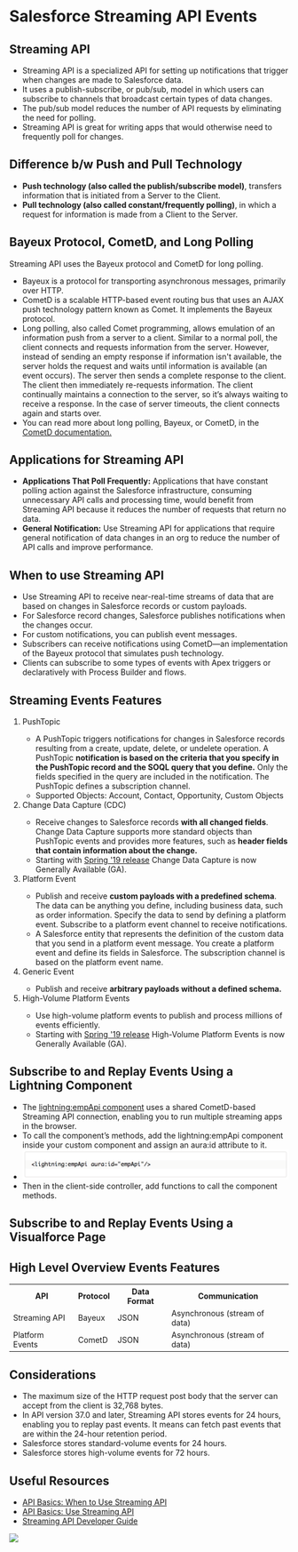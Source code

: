 # Salesforce Streaming API Events

## Streaming API
<ul>
<li>Streaming API is a specialized API for setting up notifications that trigger when changes are made to Salesforce data.</li>
<li>It uses a publish-subscribe, or pub/sub, model in which users can subscribe to channels that broadcast certain types of data changes.</li>
<li>The pub/sub model reduces the number of API requests by eliminating the need for polling.</li>
<li>Streaming API is great for writing apps that would otherwise need to frequently poll for changes.</li>
</ul>

## Difference b/w Push and Pull Technology
<ul>
<li><b>Push technology (also called the publish/subscribe model)</b>, transfers information that is initiated from a Server to the Client.</li>
<li><b>Pull technology (also called constant/frequently polling)</b>, in which a request for information is made from a Client to the Server.</li>
</ul>

## Bayeux Protocol, CometD, and Long Polling
Streaming API uses the Bayeux protocol and CometD for long polling.
<ul>
<li>Bayeux is a protocol for transporting asynchronous messages, primarily over HTTP.</li>
<li>CometD is a scalable HTTP-based event routing bus that uses an AJAX push technology pattern known as Comet. It implements the Bayeux protocol.</li>
<li>Long polling, also called Comet programming, allows emulation of an information push from a server to a client. Similar to a normal poll, the client connects and requests information from the server. However, instead of sending an empty response if information isn't available, the server holds the request and waits until information is available (an event occurs). The server then sends a complete response to the client. The client then immediately re-requests information. The client continually maintains a connection to the server, so it’s always waiting to receive a response. In the case of server timeouts, the client connects again and starts over.</li>
<li>You can read more about long polling, Bayeux, or CometD, in the <a href="https://docs.cometd.org/" target="_blank" alt="CometD documentation.">CometD documentation.</a></li>
</ul>

## Applications for Streaming API
<ul>
<li><b>Applications That Poll Frequently:</b> Applications that have constant polling action against the Salesforce infrastructure, consuming unnecessary API calls and processing time, would benefit from Streaming API because it reduces the number of requests that return no data.</li>
<li><b>General Notification:</b> Use Streaming API for applications that require general notification of data changes in an org to reduce the number of API calls and improve performance.</li>
</ul>

## When to use Streaming API
<ul>
<li>Use Streaming API to receive near-real-time streams of data that are based on changes in Salesforce records or custom payloads.</li>
<li>For Salesforce record changes, Salesforce publishes notifications when the changes occur.</li>
<li>For custom notifications, you can publish event messages.</li>
<li>Subscribers can receive notifications using CometD—an implementation of the Bayeux protocol that simulates push technology.</li>
<li>Clients can subscribe to some types of events with Apex triggers or declaratively with Process Builder and flows.</li>
</ul>

## Streaming Events Features
<ol type="1">

<li>PushTopic</li>
<ul>
<li>A PushTopic triggers notifications for changes in Salesforce records resulting from a create, update, delete, or undelete operation. A PushTopic <b>notification is based on the criteria that you specify in the PushTopic record and the SOQL query that you define.</b> Only the fields specified in the query are included in the notification. The PushTopic defines a subscription channel.</li>
<li>Supported Objects: Account, Contact, Opportunity, Custom Objects</li>
</ul>

<li>Change Data Capture (CDC)</li>
<ul>
<li>Receive changes to Salesforce records <b>with all changed fields</b>. Change Data Capture supports more standard objects than PushTopic events and provides more features, such as <b>header fields that contain information about the change.</b></li>
<li>Starting with <a href="https://releasenotes.docs.salesforce.com/en-us/spring19/release-notes/rn_data_change_events.htm" target="_blank" alt="Spring '19 release">Spring '19 release</a> Change Data Capture is now Generally Available (GA).</li>
</ul>

<li>Platform Event</li>
<ul>
<li>Publish and receive <b>custom payloads with a predefined schema</b>. The data can be anything you define, including business data, such as order information. Specify the data to send by defining a platform event. Subscribe to a platform event channel to receive notifications.</li>
<li>A Salesforce entity that represents the definition of the custom data that you send in a platform event message. You create a platform event and define its fields in Salesforce. The subscription channel is based on the platform event name.</li>
</ul>

<li>Generic Event</li>
<ul>
<li>Publish and receive <b>arbitrary payloads without a defined schema.</b></li>
</ul>

<li>High-Volume Platform Events</li>
<ul>
<li>Use high-volume platform events to publish and process millions of events efficiently.</li>
<li>Starting with <a href="https://releasenotes.docs.salesforce.com/en-us/spring19/release-notes/rn_messaging_high_volume_events.htm" target="_blank" alt="Spring '19 release">Spring '19 release</a> High-Volume Platform Events is now Generally Available (GA).</li>
</ul>

</ol>

## Subscribe to and Replay Events Using a Lightning Component
<ul>
<li>The <a href="https://developer.salesforce.com/docs/component-library/bundle/lightning:empApi/documentation" target="_blank" alt="lightning:empApi component">lightning:empApi component</a> uses a shared CometD-based Streaming API connection, enabling you to run multiple streaming apps in the browser.</li>
<li>To call the component’s methods, add the lightning:empApi component inside your custom component and assign an aura:id
attribute to it.</li>
<li><img src="supportedimages/Lightning_empApi.png"/></li>
<li>Then in the client-side controller, add functions to call the component methods.</li>
</ul>

## Subscribe to and Replay Events Using a Visualforce Page



## High Level Overview Events Features
<table>
	<tr>
		<th>API</th>
		<th>Protocol</th>
		<th>Data Format</th>
		<th>Communication</th>
	</tr>
	<tr>
		<td>Streaming API</td>
		<td>Bayeux</td>
		<td>JSON</td>
		<td>Asynchronous (stream of data)</td>
	</tr>
	<tr>
		<td>Platform Events</td>
		<td>CometD</td>
		<td>JSON</td>
		<td>Asynchronous (stream of data)</td>
	</tr>
</table>

## Considerations
<ul>
<li>The maximum size of the HTTP request post body that the server can accept from the client is 32,768 bytes.</li>
<li>In API version 37.0 and later, Streaming API stores events for 24 hours, enabling you to replay past events. It means can fetch past events that are within the 24-hour retention period.</li>
<li>Salesforce stores standard-volume events for 24 hours.</li>
<li>Salesforce stores high-volume events for 72 hours.</li>
</ul>

## Useful Resources
<ul>
<li><a href="https://trailhead.salesforce.com/content/learn/modules/api_basics/api_basics_overview" target="_blank" alt="API Basics: When to Use Streaming API">API Basics: When to Use Streaming API</a></li>
<li><a href="https://trailhead.salesforce.com/content/learn/modules/api_basics/api_basics_streaming" target="_blank" alt="API Basics: Use Streaming API">API Basics: Use Streaming API</a></li>
<li><a href="https://developer.salesforce.com/docs/atlas.en-us.api_streaming.meta/api_streaming/intro_stream.htm" target="_blank" alt="Streaming API Developer Guide">Streaming API Developer Guide</a></li>
</ul>

<img src="supportedimages/118.png"/>
